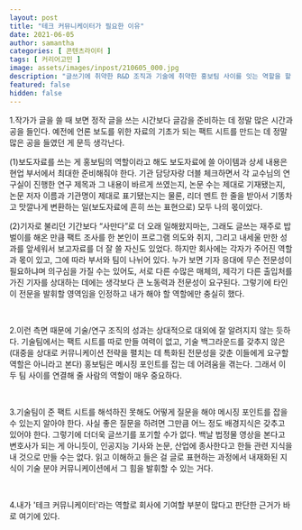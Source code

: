 ```yaml
---
layout: post
title: "테크 커뮤니케이터가 필요한 이유"
date: 2021-06-05
author: samantha
categories: [ 콘텐츠라이터 ]
tags: [ 커리어고민 ]
image: assets/images/inpost/210605_000.jpg
description: "글쓰기에 취약한 R&D 조직과 기술에 취약한 홍보팀 사이를 잇는 역할을 할 사람이 필요하다. 이 일을 해내는 사람이 바로 테크 커뮤니케이터다. 기술 글쓰기를 통해 관련 지식을 내 거로 만든 경험이 있다면 양 조직을 잇는 소통이 가능하다고 본다."
featured: false
hidden: false
---
```


1.작가가 글을 쓸 때 보면 정작 글을 쓰는 시간보다 글감을 준비하는 데 정말 많은 시간과 공을 들인다. 예전에 언론 보도를 위한 자료의 기초가 되는 팩트 시트를 만드는 데 정말 많은 공을 들였던 게 문득 생각난다.

(1)보도자료를 쓰는 게 홍보팀의 역할이라고 해도 보도자료에 쓸 아이템과 상세 내용은 현업 부서에서 최대한 준비해줘야 한다. 기관 담당자랑 더블 체크하면서 각 교수님의 연구실이 진행한 연구 제목과 그 내용이 바르게 쓰였는지, 논문 수는 제대로 기재됐는지, 논문 저자 이름과 기관명이 제대로 표기됐는지는 물론, 리더 멘트 한 줄을 받아서 기똥차고 맛깔나게 변환하는 일(보도자료에 흔히 쓰는 표현으로) 모두 나의 몫이었다.

(2)기자로 불리던 기간보다 “사만다”로 더 오래 일해왔지마는, 그래도 글쓰는 재주로 밥벌이를 해온 만큼 팩트 조사를 한 본인이 프로그램 의도와 취지, 그리고 내세울 만한 성과를 앞세워서 보고자료를 더 잘 쓸 자신도 있었다. 하지만 회사에는 각자가 주어진 역할과 몫이 있고, 그에 따라 부서와 팀이 나뉘어 있다. 누가 보면 기자 응대에 무슨 전문성이 필요하냐며 의구심을 가질 수는 있어도, 서로 다른 수많은 매체의, 제각기 다른 출입처를 가진 기자를 상대하는 데에는 생각보다 큰 노동력과 전문성이 요구된다. 그렇기에 타인이 전문을 발휘할 영역임을 인정하고 내가 해야 할 역할에만 충실히 했다.

<br/>

2.이런 측면 때문에 기술/연구 조직의 성과는 상대적으로 대외에 잘 알려지지 않는 듯하다. 기술팀에서는 팩트 시트를 따로 만들 여력이 없고, 기술 백그라운드를 갖추지 않은(대중을 상대로 커뮤니케이션 전략을 펼치는 데 특화된 전문성을 갖춘 이들에게 요구할 역할은 아니라고 본다) 홍보팀은 메시징 포인트를 잡는 데 어려움을 겪는다. 그래서 이 두 팀 사이를 연결해 줄 사람의 역할이 매우 중요하다.

<br/>

3.기술팀이 준 팩트 시트를 해석하진 못해도 어떻게 질문을 해야 메시징 포인트를 잡을 수 있는지 알아야 한다. 사실 좋은 질문을 하려면 그만큼 어느 정도 배경지식은 갖추고 있어야 한다. 그렇기에 더더욱 글쓰기를 포기할 수가 없다. 백날 법정물 영상을 본다고 변호사가 되는 게 아니듯이, 인공지능 기사와 논문, 산업에 종사한다고 한들 관련 지식을 내 것으로 만들 수는 없다. 읽고 이해하고 들은 걸 글로 표현하는 과정에서 내재화된 지식이 기술 분야 커뮤니케이션에서 그 힘을 발휘할 수 있는 거다.

<br/>

4.내가 '테크 커뮤니케이터'라는 역할로 회사에 기여할 부분이 많다고 판단한 근거가 바로 여기에 있다.
